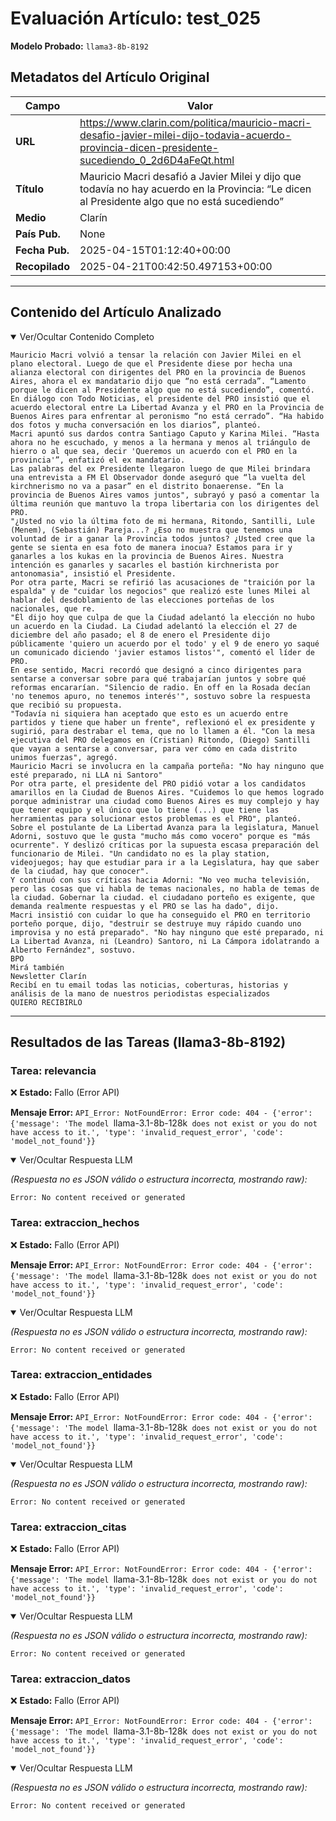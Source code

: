 # Evaluación Artículo: test_025
**Modelo Probado:** `llama3-8b-8192`

## Metadatos del Artículo Original

| Campo          | Valor                                      |
|----------------|--------------------------------------------|
| **URL**        | https://www.clarin.com/politica/mauricio-macri-desafio-javier-milei-dijo-todavia-acuerdo-provincia-dicen-presidente-sucediendo_0_2d6D4aFeQt.html           |
| **Título**     | Mauricio Macri desafió a Javier Milei y dijo que todavía no hay acuerdo en la Provincia: “Le dicen al Presidente algo que no está sucediendo”       |
| **Medio**      | Clarín         |
| **País Pub.**  | None |
| **Fecha Pub.** | 2025-04-15T01:12:40+00:00 |
| **Recopilado** | 2025-04-21T00:42:50.497153+00:00 |

---

## Contenido del Artículo Analizado

<details open>
<summary>Ver/Ocultar Contenido Completo</summary>

```text
Mauricio Macri volvió a tensar la relación con Javier Milei en el plano electoral. Luego de que el Presidente diese por hecha una alianza electoral con dirigentes del PRO en la provincia de Buenos Aires, ahora el ex mandatario dijo que “no está cerrada”. “Lamento porque le dicen al Presidente algo que no está sucediendo”, comentó.
En diálogo con Todo Noticias, el presidente del PRO insistió que el acuerdo electoral entre La Libertad Avanza y el PRO en la Provincia de Buenos Aires para enfrentar al peronismo “no está cerrado”. “Ha habido dos fotos y mucha conversación en los diarios”, planteó.
Macri apuntó sus dardos contra Santiago Caputo y Karina Milei. “Hasta ahora no he escuchado, y menos a la hermana y menos al triángulo de hierro o al que sea, decir 'Queremos un acuerdo con el PRO en la provincia'”, enfatizó el ex mandatario.
Las palabras del ex Presidente llegaron luego de que Milei brindara una entrevista a FM El Observador donde aseguró que “la vuelta del kirchnerismo no va a pasar” en el distrito bonaerense. “En la provincia de Buenos Aires vamos juntos", subrayó y pasó a comentar la última reunión que mantuvo la tropa libertaria con los dirigentes del PRO.
"¿Usted no vio la última foto de mi hermana, Ritondo, Santilli, Lule (Menem), (Sebastián) Pareja...? ¿Eso no muestra que tenemos una voluntad de ir a ganar la Provincia todos juntos? ¿Usted cree que la gente se sienta en esa foto de manera inocua? Estamos para ir y ganarles a los kukas en la provincia de Buenos Aires. Nuestra intención es ganarles y sacarles el bastión kirchnerista por antonomasia", insistió el Presidente.
Por otra parte, Macri se refirió las acusaciones de "traición por la espalda" y de "cuidar los negocios" que realizó este lunes Milei al hablar del desdoblamiento de las elecciones porteñas de los nacionales, que re.
"Él dijo hoy que culpa de que la Ciudad adelantó la elección no hubo un acuerdo en la Ciudad. La Ciudad adelantó la elección el 27 de diciembre del año pasado; el 8 de enero el Presidente dijo públicamente 'quiero un acuerdo por el todo' y el 9 de enero yo saqué un comunicado diciendo 'javier estamos listos'", comentó el líder de PRO.
En ese sentido, Macri recordó que designó a cinco dirigentes para sentarse a conversar sobre para qué trabajarían juntos y sobre qué reformas encararían. "Silencio de radio. En off en la Rosada decían 'no tenemos apuro, no tenemos interés'", sostuvo sobre la respuesta que recibió su propuesta.
"Todavía ni siquiera han aceptado que esto es un acuerdo entre partidos y tiene que haber un frente", reflexionó el ex presidente y sugirió, para destrabar el tema, que no lo llamen a él. "Con la mesa ejecutiva del PRO delegamos en (Cristian) Ritondo, (Diego) Santilli que vayan a sentarse a conversar, para ver cómo en cada distrito unimos fuerzas", agregó.
Mauricio Macri se involucra en la campaña porteña: "No hay ninguno que esté preparado, ni LLA ni Santoro"
Por otra parte, el presidente del PRO pidió votar a los candidatos amarillos en la Ciudad de Buenos Aires. "Cuidemos lo que hemos logrado porque administrar una ciudad como Buenos Aires es muy complejo y hay que tener equipo y el único que lo tiene (...) que tiene las herramientas para solucionar estos problemas es el PRO", planteó.
Sobre el postulante de La Libertad Avanza para la legislatura, Manuel Adorni, sostuvo que le gusta "mucho más como vocero" porque es "más ocurrente". Y deslizó críticas por la supuesta escasa preparación del funcionario de Milei. "Un candidato no es la play station, videojuegos; hay que estudiar para ir a la Legislatura, hay que saber de la ciudad, hay que conocer".
Y continuó con sus críticas hacia Adorni: "No veo mucha televisión, pero las cosas que vi habla de temas nacionales, no habla de temas de la ciudad. Gobernar la ciudad. el ciudadano porteño es exigente, que demanda realmente respuestas y el PRO se las ha dado", dijo.
Macri insistió con cuidar lo que ha conseguido el PRO en territorio porteño porque, dijo, "destruir se destruye muy rápido cuando uno improvisa y no está preparado". "No hay ninguno que esté preparado, ni La Libertad Avanza, ni (Leandro) Santoro, ni La Cámpora idolatrando a Alberto Fernández", sostuvo.
BPO
Mirá también
Newsletter Clarín
Recibí en tu email todas las noticias, coberturas, historias y análisis de la mano de nuestros periodistas especializados
QUIERO RECIBIRLO
```
</details>

---

## Resultados de las Tareas (llama3-8b-8192)

### Tarea: relevancia

❌ **Estado:** Fallo (Error API)

   **Mensaje Error:** `API_Error: NotFoundError: Error code: 404 - {'error': {'message': 'The model `llama-3.1-8b-128k` does not exist or you do not have access to it.', 'type': 'invalid_request_error', 'code': 'model_not_found'}}`


<details open>
<summary>Ver/Ocultar Respuesta LLM</summary>

_(Respuesta no es JSON válido o estructura incorrecta, mostrando raw):_
```
Error: No content received or generated
```
</details>


### Tarea: extraccion_hechos

❌ **Estado:** Fallo (Error API)

   **Mensaje Error:** `API_Error: NotFoundError: Error code: 404 - {'error': {'message': 'The model `llama-3.1-8b-128k` does not exist or you do not have access to it.', 'type': 'invalid_request_error', 'code': 'model_not_found'}}`


<details open>
<summary>Ver/Ocultar Respuesta LLM</summary>

_(Respuesta no es JSON válido o estructura incorrecta, mostrando raw):_
```
Error: No content received or generated
```
</details>


### Tarea: extraccion_entidades

❌ **Estado:** Fallo (Error API)

   **Mensaje Error:** `API_Error: NotFoundError: Error code: 404 - {'error': {'message': 'The model `llama-3.1-8b-128k` does not exist or you do not have access to it.', 'type': 'invalid_request_error', 'code': 'model_not_found'}}`


<details open>
<summary>Ver/Ocultar Respuesta LLM</summary>

_(Respuesta no es JSON válido o estructura incorrecta, mostrando raw):_
```
Error: No content received or generated
```
</details>


### Tarea: extraccion_citas

❌ **Estado:** Fallo (Error API)

   **Mensaje Error:** `API_Error: NotFoundError: Error code: 404 - {'error': {'message': 'The model `llama-3.1-8b-128k` does not exist or you do not have access to it.', 'type': 'invalid_request_error', 'code': 'model_not_found'}}`


<details open>
<summary>Ver/Ocultar Respuesta LLM</summary>

_(Respuesta no es JSON válido o estructura incorrecta, mostrando raw):_
```
Error: No content received or generated
```
</details>


### Tarea: extraccion_datos

❌ **Estado:** Fallo (Error API)

   **Mensaje Error:** `API_Error: NotFoundError: Error code: 404 - {'error': {'message': 'The model `llama-3.1-8b-128k` does not exist or you do not have access to it.', 'type': 'invalid_request_error', 'code': 'model_not_found'}}`


<details open>
<summary>Ver/Ocultar Respuesta LLM</summary>

_(Respuesta no es JSON válido o estructura incorrecta, mostrando raw):_
```
Error: No content received or generated
```
</details>
